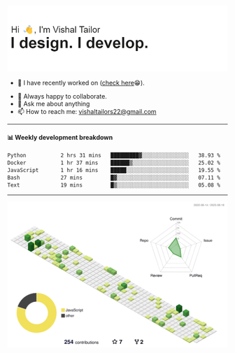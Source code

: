 ![Hi, I'm Vishal Tailor. I design. I develop.](https://github.com/vishaltailors/vishaltailors/blob/main/header.png?raw=true)

- 🔭 I have recently worked on ([check here](https://vishaltailor.com)😁).
<!-- - 🎦 Currently watching: JavaScript: The Hard Parts By Will Sentance. -->
- 👯 Always happy to collaborate.
- 💬 Ask me about anything
- 📫 How to reach me: <a href="mailto:vishaltailors22@gmail.com">vishaltailors22@gmail.com</a>

<hr /> 
<h4>📊 Weekly development breakdown</h4>
<!--START_SECTION:waka-->

```txt
Python           2 hrs 31 mins   █████████▓░░░░░░░░░░░░░░░   38.93 %
Docker           1 hr 37 mins    ██████▒░░░░░░░░░░░░░░░░░░   25.02 %
JavaScript       1 hr 16 mins    █████░░░░░░░░░░░░░░░░░░░░   19.55 %
Bash             27 mins         █▓░░░░░░░░░░░░░░░░░░░░░░░   07.11 %
Text             19 mins         █▒░░░░░░░░░░░░░░░░░░░░░░░   05.08 %
```

<!--END_SECTION:waka-->
<hr /> 

![](./profile-3d-contrib/profile-green-animate.svg)
